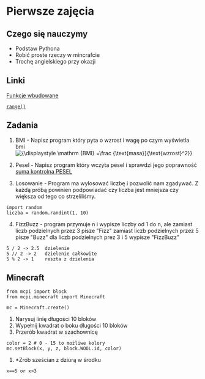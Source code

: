 # Pierwsze zajęcia

## Czego się nauczymy 
+ Podstaw Pythona
+ Robić proste rzeczy w mincrafcie
+ Trochę angielskiego przy okazji

## Linki
[Funkcje wbudowane](https://docs.python.org/3/library/functions.html#built-in-funcs)

[`range()`](https://docs.python.org/3/library/functions.html#func-range)

## Zadania

1. BMI - Napisz program który pyta o wzrost i wagę po czym wyświetla bmi <br><img src="https://latex.codecogs.com/gif.latex?{\displaystyle&space;\mathrm&space;{BMI}&space;=\frac&space;{\text{masa}}{\text{wzrost}^2}}" title="{\displaystyle \mathrm {BMI} =\frac {\text{masa}}{\text{wzrost}^2}}" />

1. Pesel - Napisz program który wczyta pesel i sprawdzi jego poprawność
[suma kontrolna PESEL](https://pl.wikipedia.org/wiki/PESEL#Cyfra_kontrolna_i_sprawdzanie_poprawno.C5.9Bci_numeru)

1. Losowanie - Program ma wylosować liczbę i pozwolić nam zgadywać. Z każdą próbą powinien podpowiadać czy liczba jest mniejsza czy większa od tego co strzeliliśmy.  
```
import random
liczba = random.randint(1, 10)
```

4. FizzBuzz - program przymuje n i wypisze liczby od 1 do n, ale zamiast liczb podzielnych przez 3 pisze "Fizz" zamiast liczb podzielnych przez 5 pisze "Buzz" dla liczb podzielnych prez 3 i 5 wypisze "FizzBuzz"
```
5 / 2 -> 2.5  dzielenie
5 // 2 -> 2   dzielenie całkowite
5 % 2 -> 1    reszta z dzielenia
```

## Minecraft

```
from mcpi import block
from mcpi.minecraft import Minecraft

mc = Minecraft.create()
```

1. Narysuj linię długości 10 bloków
1. Wypełnij kwadrat o boku długości 10 bloków
1. Przerób kwadrat w szachownicę
```
color = 2 # 0 - 15 to możliwe kolory
mc.setBlock(x, y, z, block.WOOL.id, color)
```
1. *Zrób sześcian z dziurą w środku
```
x==5 or x>3
```
